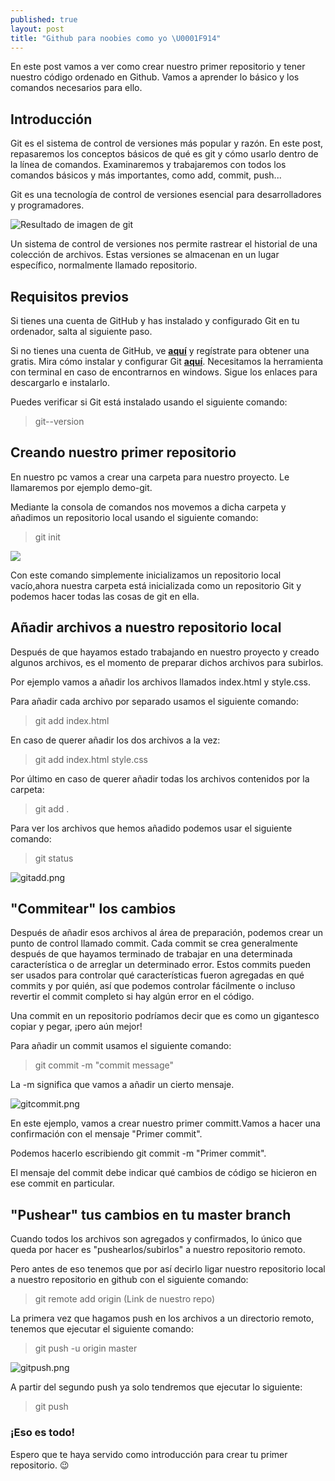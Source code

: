 ```yaml
---
published: true
layout: post
title: "Github para noobies como yo \U0001F914"
---
```

En este post vamos a ver como crear nuestro primer repositorio y tener nuestro código ordenado en Github. Vamos a aprender lo básico y los comandos necesarios para ello.


## Introducción

Git es el sistema de control de versiones más popular y razón. En este post, repasaremos los conceptos básicos de qué es git y cómo usarlo dentro de la línea de comandos. Examinaremos y trabajaremos con todos los comandos básicos y más importantes, como add, commit, push...

Git es una tecnología de control de versiones esencial para desarrolladores y programadores.

![Resultado de imagen de git](https://miro.medium.com/max/3200/1*OY34A4uBsawmGoqpBV3UaA.png)

Un sistema de control de versiones nos permite rastrear el historial de una colección de archivos. Estas versiones se almacenan en un lugar específico, normalmente llamado repositorio.

## Requisitos previos

Si tienes una cuenta de GitHub y has instalado y configurado Git en tu ordenador, salta al siguiente paso.

Si no tienes una cuenta de GitHub, ve [**aquí**](https://github.com/join) y regístrate para obtener una gratis. Mira cómo instalar y configurar Git [**aquí**](https://help.github.com/articles/set-up-git/). Necesitamos la herramienta con terminal en caso de encontrarnos en windows. Sigue los enlaces para descargarlo e instalarlo.

Puedes verificar si Git está instalado usando el siguiente comando:
    
> git--version

## Creando nuestro primer repositorio

En nuestro pc vamos a crear una carpeta para nuestro proyecto.
Le llamaremos por ejemplo demo-git.

Mediante la consola de comandos nos movemos a dicha carpeta y añadimos un repositorio local usando el siguiente comando:

> git init

![]({{site.baseurl}}/https://github.com/Crstian19/crstian19.github.io/blob/master/_posts/gitinit.png)


Con este comando simplemente inicializamos un repositorio local vacío,ahora nuestra carpeta está inicializada como un repositorio Git y podemos hacer todas las cosas de git en ella.

## Añadir archivos a nuestro repositorio local

Después de que hayamos estado trabajando en nuestro proyecto y creado algunos archivos, es el momento de  preparar dichos archivos para subirlos.

Por ejemplo vamos a añadir los archivos llamados index.html y style.css.

Para añadir cada archivo por separado usamos el siguiente comando:

> git add index.html

En caso de querer añadir los dos archivos a la vez:

> git add index.html style.css

Por último en caso de querer añadir todas los archivos contenidos por la carpeta:

> git add .


Para ver los archivos que hemos añadido podemos usar el siguiente comando:

> git status

![gitadd.png](https://github.com/Crstian19/crstian19.github.io/blob/master/_posts/gitadd.png)



## "Commitear" los cambios

Después de añadir esos archivos al área de preparación, podemos crear un punto de control llamado commit. Cada commit se crea generalmente después de que hayamos terminado de trabajar en una determinada característica o de arreglar un determinado error. Estos commits pueden ser usados para controlar qué características fueron agregadas en qué commits y por quién, así que podemos controlar fácilmente o incluso revertir el commit completo si hay algún error en el código.

Una commit en un repositorio  podríamos decir que es como un gigantesco copiar y pegar, ¡pero aún mejor!

Para añadir un commit usamos el siguiente comando:


> git commit -m "commit message"
  
  La -m significa que vamos a añadir un cierto mensaje.
  
![gitcommit.png](https://github.com/Crstian19/crstian19.github.io/blob/master/_posts/gitcommit.png)



En este ejemplo, vamos a crear nuestro primer committ.Vamos a hacer una confirmación con el mensaje "Primer commit".

Podemos hacerlo escribiendo git commit -m "Primer commit".

El mensaje del commit debe indicar qué cambios de código se hicieron en ese commit en particular.

## "Pushear" tus cambios en tu master branch
  
Cuando todos los archivos son agregados y confirmados, lo único que queda por hacer es "pushearlos/subirlos" a nuestro repositorio remoto.

Pero antes de eso tenemos que por así decirlo ligar nuestro repositorio local a nuestro repositorio en github con el siguiente comando:

> git remote add origin (Link de nuestro repo)


La primera vez que hagamos push en los archivos a un directorio remoto, tenemos que ejecutar el siguiente comando:
  
  > git push -u origin master
  
![gitpush.png](https://raw.githubusercontent.com/Crstian19/crstian19.github.io/master/_posts/gitpush.png)


A partir del segundo push ya solo tendremos que ejecutar lo siguiente:
  
 > git push

  
### ¡Eso es todo!

Espero que te haya servido como introducción para crear tu primer repositorio. 😉
